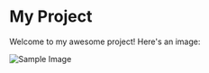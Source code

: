 # My Project

Welcome to my awesome project! Here's an image:

![Sample Image](https://github.com/iamernesto14/ListUI/issues/1#issue-2033510556)

